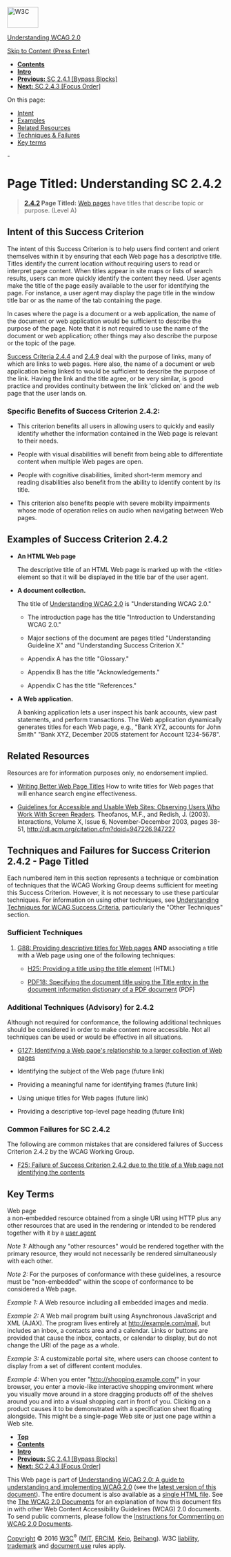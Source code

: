 [<img src="https://www.w3.org/StyleSheets/TR/2016/logos/W3C" alt="W3C" width="72" height="48" />](http://www.w3.org/)

[Understanding WCAG 2.0](Overview.html)

[Skip to Content (Press Enter)](#maincontent)

<span id="top"></span>

-   **[Contents](Overview.html#contents "Table of Contents")**
-   **[Intro](intro.html "Introduction to Understanding WCAG 2.0")**
-   [**Previous:** SC 2.4.1 \[Bypass Blocks\]](navigation-mechanisms-skip.html "Understanding SC  2.4.1 [Bypass Blocks]")
-   [**Next:** SC 2.4.3 \[Focus Order\]](navigation-mechanisms-focus-order.html "Understanding SC  2.4.3 [Focus Order]")

On this page:

-   [Intent](#navigation-mechanisms-title-intent-head)
-   [Examples](#navigation-mechanisms-title-examples-head)
-   [Related Resources](#navigation-mechanisms-title-resources-head)
-   [Techniques & Failures](#navigation-mechanisms-title-techniques-head)
-   [Key terms](#key-terms)

<span id="maincontent">-</span>

<span id="navigation-mechanisms-title"></span> **Page Titled**<span class="screenreader">:</span> Understanding SC 2.4.2
========================================================================================================================

> **[2.4.2](http://www.w3.org/TR/2008/REC-WCAG20-20081211/#navigation-mechanisms-title) Page Titled:** <a href="#webpagedef" class="termref">Web pages</a> have titles that describe topic or purpose. (Level A)

Intent of this Success Criterion
--------------------------------

The intent of this Success Criterion is to help users find content and orient themselves within it by ensuring that each Web page has a descriptive title. Titles identify the current location without requiring users to read or interpret page content. When titles appear in site maps or lists of search results, users can more quickly identify the content they need. User agents make the title of the page easily available to the user for identifying the page. For instance, a user agent may display the page title in the window title bar or as the name of the tab containing the page.

In cases where the page is a document or a web application, the name of the document or web application would be sufficient to describe the purpose of the page. Note that it is not required to use the name of the document or web application; other things may also describe the purpose or the topic of the page.

<a href="navigation-mechanisms-refs.html" class="understanding-ref">Success Criteria 2.4.4</a> and <a href="navigation-mechanisms-link.html" class="understanding-ref">2.4.9</a> deal with the purpose of links, many of which are links to web pages. Here also, the name of a document or web application being linked to would be sufficient to describe the purpose of the link. Having the link and the title agree, or be very similar, is good practice and provides continuity between the link 'clicked on' and the web page that the user lands on.

### Specific Benefits of Success Criterion 2.4.2:

-   This criterion benefits all users in allowing users to quickly and easily identify whether the information contained in the Web page is relevant to their needs.

-   People with visual disabilities will benefit from being able to differentiate content when multiple Web pages are open.

-   People with cognitive disabilities, limited short-term memory and reading disabilities also benefit from the ability to identify content by its title.

-   This criterion also benefits people with severe mobility impairments whose mode of operation relies on audio when navigating between Web pages.

Examples of Success Criterion 2.4.2
-----------------------------------

-   **An HTML Web page**

    The descriptive title of an HTML Web page is marked up with the &lt;title&gt; element so that it will be displayed in the title bar of the user agent.

-   **A document collection.**

    The title of [Understanding WCAG 2.0](http://www.w3.org/TR/UNDERSTANDING-WCAG20/) is "Understanding WCAG 2.0."

    -   The introduction page has the title "Introduction to Understanding WCAG 2.0."

    -   Major sections of the document are pages titled "Understanding Guideline X" and "Understanding Success Criterion X."

    -   Appendix A has the title "Glossary."

    -   Appendix B has the title "Acknowledgements."

    -   Appendix C has the title "References."

-   **A Web application.**

    A banking application lets a user inspect his bank accounts, view past statements, and perform transactions. The Web application dynamically generates titles for each Web page, e.g., "Bank XYZ, accounts for John Smith" "Bank XYZ, December 2005 statement for Account 1234-5678".

Related Resources
-----------------

Resources are for information purposes only, no endorsement implied.

-   [Writing Better Web Page Titles](http://www.socialpatterns.com/search-engine-optimization/writing-better-web-page-titles/) How to write titles for Web pages that will enhance search engine effectiveness.

-   [Guidelines for Accessible and Usable Web Sites: Observing Users Who Work With Screen Readers](http://redish.net/images/stories/PDF/interactions.html). Theofanos, M.F., and Redish, J. (2003). Interactions, Volume X, Issue 6, November-December 2003, pages 38-51, <http://dl.acm.org/citation.cfm?doid=947226.947227>

Techniques and Failures for Success Criterion 2.4.2 - Page Titled
-----------------------------------------------------------------

Each numbered item in this section represents a technique or combination of techniques that the WCAG Working Group deems sufficient for meeting this Success Criterion. However, it is not necessary to use these particular techniques. For information on using other techniques, see [Understanding Techniques for WCAG Success Criteria](http://www.w3.org/TR/2016/NOTE-UNDERSTANDING-WCAG20-20161007/understanding-techniques.html), particularly the "Other Techniques" section.

### Sufficient Techniques

1.  <a href="http://www.w3.org/TR/2016/NOTE-WCAG20-TECHS-20161007/G88" class="tech-ref">G88: Providing descriptive titles for Web pages</a> **AND** associating a title with a Web page using one of the following techniques:

    -   <a href="http://www.w3.org/TR/2016/NOTE-WCAG20-TECHS-20161007/H25" class="tech-ref">H25: Providing a title using the title element</a> (HTML)

    -   <a href="http://www.w3.org/TR/2016/NOTE-WCAG20-TECHS-20161007/PDF18" class="tech-ref">PDF18: Specifying the document title using the Title entry in the document information dictionary of a PDF document</a> (PDF)

### Additional Techniques (Advisory) for 2.4.2

Although not required for conformance, the following additional techniques should be considered in order to make content more accessible. Not all techniques can be used or would be effective in all situations.

-   <a href="http://www.w3.org/TR/2016/NOTE-WCAG20-TECHS-20161007/G127" class="tech-ref">G127: Identifying a Web page's relationship to a larger collection of Web pages</a>

-   Identifying the subject of the Web page (future link)

-   Providing a meaningful name for identifying frames (future link)

-   Using unique titles for Web pages (future link)

-   Providing a descriptive top-level page heading (future link)

### Common Failures for SC 2.4.2

The following are common mistakes that are considered failures of Success Criterion 2.4.2 by the WCAG Working Group.

-   <a href="http://www.w3.org/TR/2016/NOTE-WCAG20-TECHS-20161007/F25" class="tech-ref">F25: Failure of Success Criterion 2.4.2 due to the title of a Web page not identifying the contents</a>

Key Terms
---------

 <span id="webpagedef"></span> Web page  
a non-embedded resource obtained from a single URI using HTTP plus any other resources that are used in the rendering or intended to be rendered together with it by a <a href="http://www.w3.org/TR/2008/REC-WCAG20-20081211/#useragentdef" class="termref">user agent</a>

*Note 1:* Although any "other resources" would be rendered together with the primary resource, they would not necessarily be rendered simultaneously with each other.

*Note 2:* For the purposes of conformance with these guidelines, a resource must be "non-embedded" within the scope of conformance to be considered a Web page.

*Example 1:* A Web resource including all embedded images and media.

*Example 2:* A Web mail program built using Asynchronous JavaScript and XML (AJAX). The program lives entirely at http://example.com/mail, but includes an inbox, a contacts area and a calendar. Links or buttons are provided that cause the inbox, contacts, or calendar to display, but do not change the URI of the page as a whole.

*Example 3:* A customizable portal site, where users can choose content to display from a set of different content modules.

*Example 4:* When you enter "http://shopping.example.com/" in your browser, you enter a movie-like interactive shopping environment where you visually move around in a store dragging products off of the shelves around you and into a visual shopping cart in front of you. Clicking on a product causes it to be demonstrated with a specification sheet floating alongside. This might be a single-page Web site or just one page within a Web site.

-   **[Top](#top)**
-   **[Contents](Overview.html#contents "Table of Contents")**
-   **[Intro](intro.html "Introduction to Understanding WCAG 2.0")**
-   [**Previous:** SC 2.4.1 \[Bypass Blocks\]](navigation-mechanisms-skip.html "Understanding SC  2.4.1 [Bypass Blocks]")
-   [**Next:** SC 2.4.3 \[Focus Order\]](navigation-mechanisms-focus-order.html "Understanding SC  2.4.3 [Focus Order]")

This Web page is part of [Understanding WCAG 2.0: A guide to understanding and implementing WCAG 2.0](Overview.html) (see the [latest version of this document](http://www.w3.org/TR/UNDERSTANDING-WCAG20/navigation-mechanisms-title.html)). The entire document is also available as a [single HTML file](complete.html). See the [The WCAG 2.0 Documents](http://www.w3.org/WAI/intro/wcag20) for an explanation of how this document fits in with other Web Content Accessibility Guidelines (WCAG) 2.0 documents. To send public comments, please follow the [Instructions for Commenting on WCAG 2.0 Documents](http://www.w3.org/WAI/WCAG20/comments/).

[Copyright](http://www.w3.org/Consortium/Legal/ipr-notice#Copyright) © 2016 [W3C](http://www.w3.org/)<sup>®</sup> ([MIT](http://www.csail.mit.edu/), [ERCIM](http://www.ercim.eu/), [Keio](http://www.keio.ac.jp/), [Beihang](http://ev.buaa.edu.cn/)). W3C [liability](http://www.w3.org/Consortium/Legal/ipr-notice#Legal_Disclaimer), [trademark](http://www.w3.org/Consortium/Legal/ipr-notice#W3C_Trademarks) and [document use](http://www.w3.org/Consortium/Legal/copyright-documents) rules apply.
